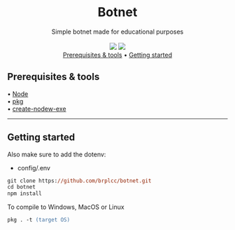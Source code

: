 <div align="center">
<h1>Botnet</h1>
Simple botnet made for educational purposes
<br>
<br>
<img src="https://img.shields.io/github/license/brplcc/botnet">
<img src="https://img.shields.io/github/last-commit/brplcc/botnet">
<br>
</div>

<div align="center">
<a href="#Prerequisites">Prerequisites & tools</a> •
<a href="#getting-started">Getting started</a>
</div>


<h2 id="Prerequisites">Prerequisites & tools</h2>
• <a href="https://nodejs.org/en/download">Node</a>
<br/>
• <a href="https://github.com/vercel/pkg">pkg</a>
<br/>
• <a href="https://github.com/s-h-a-d-o-w/create-nodew-exe">create-nodew-exe</a>

---------------
<h2 id="Getting-started">Getting started</h2>

Also make sure to add the dotenv:
- config/.env

```ps 
git clone https://github.com/brplcc/botnet.git
cd botnet
npm install
```

To compile to Windows, MacOS or Linux

```ps
pkg . -t (target OS)
```
